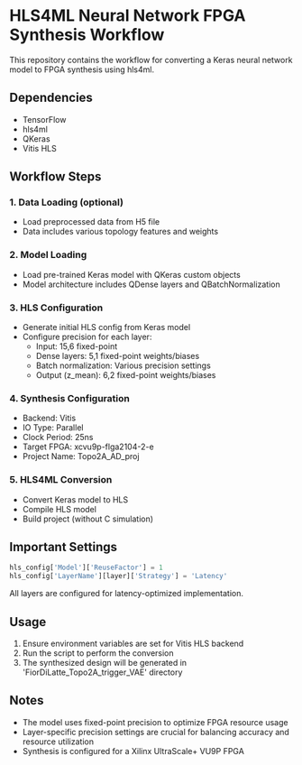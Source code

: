 # HLS4ML Neural Network FPGA Synthesis Workflow

This repository contains the workflow for converting a Keras neural network model to FPGA synthesis using hls4ml.

## Dependencies

- TensorFlow
- hls4ml
- QKeras
- Vitis HLS 

## Workflow Steps

### 1. Data Loading (optional)
- Load preprocessed data from H5 file
- Data includes various topology features and weights

### 2. Model Loading
- Load pre-trained Keras model with QKeras custom objects
- Model architecture includes QDense layers and QBatchNormalization

### 3. HLS Configuration
- Generate initial HLS config from Keras model
- Configure precision for each layer:
  - Input: 15,6 fixed-point
  - Dense layers: 5,1 fixed-point weights/biases
  - Batch normalization: Various precision settings
  - Output (z_mean): 6,2 fixed-point weights/biases

### 4. Synthesis Configuration
- Backend: Vitis
- IO Type: Parallel
- Clock Period: 25ns
- Target FPGA: xcvu9p-flga2104-2-e
- Project Name: Topo2A_AD_proj

### 5. HLS4ML Conversion
- Convert Keras model to HLS
- Compile HLS model
- Build project (without C simulation)

## Important Settings

```python
hls_config['Model']['ReuseFactor'] = 1
hls_config['LayerName'][layer]['Strategy'] = 'Latency'
```

All layers are configured for latency-optimized implementation.

## Usage

1. Ensure environment variables are set for Vitis HLS backend
2. Run the script to perform the conversion
3. The synthesized design will be generated in 'FiorDiLatte_Topo2A_trigger_VAE' directory

## Notes

- The model uses fixed-point precision to optimize FPGA resource usage
- Layer-specific precision settings are crucial for balancing accuracy and resource utilization
- Synthesis is configured for a Xilinx UltraScale+ VU9P FPGA
